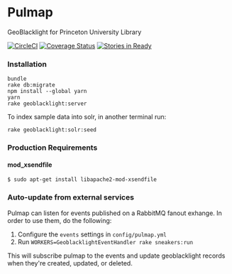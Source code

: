 Pulmap
======

GeoBlacklight for Princeton University Library

[![CircleCI](https://circleci.com/gh/pulibrary/pulmap.svg?style=svg)](https://circleci.com/gh/pulibrary/pulmap)
[![Coverage Status](https://coveralls.io/repos/pulibrary/pulmap/badge.svg?branch=master&service=github)](https://coveralls.io/github/pulibrary/pulmap?branch=master)
[![Stories in Ready](https://badge.waffle.io/pulibrary/pulmap.png?label=ready&title=Ready)](https://waffle.io/pulibrary/pulmap)

### Installation
```
bundle
rake db:migrate
npm install --global yarn
yarn
rake geoblacklight:server
```
To index sample data into solr, in another terminal run:
```
rake geoblacklight:solr:seed
```
### Production Requirements

#### mod_xsendfile

    $ sudo apt-get install libapache2-mod-xsendfile

### Auto-update from external services

Pulmap can listen for events published on a RabbitMQ fanout exhange. In order to use them, do the
following:

1. Configure the `events` settings in `config/pulmap.yml`
2. Run `WORKERS=GeoblacklightEventHandler rake sneakers:run`

This will subscribe pulmap to the events and update geoblacklight records when they're
created, updated, or deleted.
